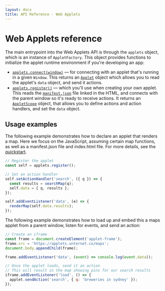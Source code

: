 ```yaml
---
layout: docs
title: API Reference - Web Applets
---
```


# Web Applets reference

The main entrypoint into the Web Applets API is through the `applets` object, which is an instance of `AppletFactory`. This object provides functions to initialize the applet runtime environment if you're developing an app:

- <a href="/docs/web-applets/reference/applet-factory#connect">`applets.connect(window)`</a> &mdash; for connecting with an applet that's running in a given `Window`. This returns an <a href="/docs/web-applets/reference/applet">`Applet`</a> object which allows you to read the applet's `data` object, and send it actions.
- <a href="/docs/web-applets/reference/applet-factory#register">`applets.register()`</a> &mdash; which you'll use when creating your own applet. This reads the <a href="/docs/web-applets/reference/manifest">`manifest.json`</a> file linked in the HTML, and connects with the parent window so it's ready to receive actions. It returns an <a href="/docs/web-applets/reference/applet-scope">`AppletScope`</a> object, that allows you to define actions and action handlers, and set the `data` object.

## Usage examples

The following example demonstrates how to declare an applet that renders a map. Here we focus on the JavaScript, assuming certain map functions, as well as a manifest.json file and index.html file. For more details, see the [quickstart](/docs/web-applets/quickstart).

```js
// Register the applet
const self = applets.register();

// Set an action handler
self.setActionHandler('search', ({ q }) => {
  const results = searchMap(q);
  self.data = { q, results };
});

self.addEventListener('data', (e) => {
  renderMap(self.data.results);
});
```

The following example demonstrates how to load up and embed this a maps applet from a parent window, listen for events, and send an action:

```js
// Create an iframe
const frame = document.createElement('applet-frame');
frame.src = 'https://applets.unternet.co/maps';
document.body.appendChild(frame);

frame.addEventListener('data', (event) => console.log(event.data));

// Once the applet loads, send it an action
// This will result in the map showing pins for our search results
iframe.addEventListener('load', () => {
  applet.sendAction('search', { q: 'breweries in sydney' });
});
```

